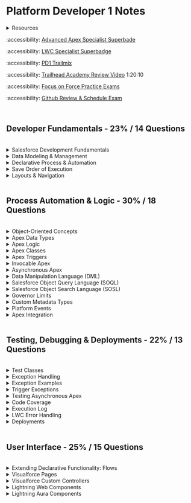 # Platform Developer 1 Notes

<details>
	<summary>Resources</summary>
 <br>

:accessibility:  ~[Exam Guide](https://trailhead.salesforce.com/help?article=Salesforce-Certified-Platform-Developer-I-Exam-Guide)~

:accessibility:  ~[Udemy Course](https://bah.udemy.com/course/salesforce-developer/learn/lecture/34602170#overview)~

:accessibility:  ~[Practice Test](https://www.salesforceben.com/salesforce-platform-developer-1-practice-exams/)~

:accessibility:  ~[LWC Basics Badge](https://trailhead.salesforce.com/content/learn/modules/lightning-web-components-basics?trailmix_creator_id=strailhead&trailmix_slug=prepare-for-your-salesforce-platform-developer-i-credential)~

:accessibility: ~[Org Deployments Badge](https://trailhead.salesforce.com/content/learn/modules/org-development-model?trailmix_creator_id=strailhead&trailmix_slug=prepare-for-your-salesforce-platform-developer-i-credential)~

:accessibility:  ~[Apex Basics & Database Badge](https://trailhead.salesforce.com/content/learn/modules/apex_database?trailmix_creator_id=strailhead&trailmix_slug=prepare-for-your-salesforce-platform-developer-i-credential)~

:accessibility:  ~[Apex Specialist Superbadge](https://trailhead.salesforce.com/content/learn/superbadges/superbadge_apex)~

:accessibility:  ~[Visualforce Fundamentals Badge](https://trailhead.salesforce.com/content/learn/modules/visualforce_fundamentals?trailmix_creator_id=strailhead&trailmix_slug=prepare-for-your-salesforce-platform-developer-i-credential)~

:accessibility:  ~[Approval Processes](https://trailhead.salesforce.com/content/learn/modules/business_process_automation?trailmix_creator_id=strailhead&trailmix_slug=prepare-for-your-salesforce-platform-developer-i-credential])~ 

 </details>

:accessibility:  [Advanced Apex Specialist Superbade](https://trailhead.salesforce.com/content/learn/superbadges/superbadge_aap)

:accessibility:  [LWC Specialist Superbadge](https://trailhead.salesforce.com/content/learn/superbadges/superbadge_lwc_specialist)

:accessibility:  [PD1 Trailmix](https://trailhead.salesforce.com/users/strailhead/trailmixes/prepare-for-your-salesforce-platform-developer-i-credential)

:accessibility:  [Trailhead Academy Review Video](https://www.youtube.com/watch?v=qHrGpF_IaZI) 1:20:10 

:accessibility:  [Focus on Force Practice Exams](https://focusonforce.com/courses/salesforce-certified-platform-developer-1-exams/)

:accessibility:  [Github Review & Schedule Exam](https://www.webassessor.com/salesforce)
 

<br>

## Developer Fundamentals - 23% / 14 Questions	
<br>
<details>
	<summary>Salesforce Development Fundamentals</summary>

 ####  Salesforce Development Fundamentals

- **Multi-tenant Environment Considerations:**
  - Unique URL for each environment
  - [Governor limits](https://developer.salesforce.com/docs/atlas.en-us.apexcode.meta/apexcode/apex_gov_limits.htm) on every user and every Salesforce org
      - Data retrieval, creation and manipulation (100 SOQL, 150 DML)
      - API limits

- **Model View Controller Architecture:**
  - Model: where data is saved
      - Custom and standard objects and fields
      - Standard objects, custom objects, object fields, object relationships, apex classes (data)
  - View: how data is visualized
      - UI, page layout, Visualforce pages, apps, tabs, LWC, css, images
      - Standard pages, Visualforce pages, Visualforce Components, Tabs, Page Layouts
  - Controller: how data is manipulated/logic
      - Custom Apex and Javascript, flows, processes, workflow rules, email alerts
      - Standard controllers, custom controllers (apex), extensions (apex), declarative rules
![image](https://github.com/abbiedaniel/salesforce-maintenance/assets/116677150/f3a3b51d-c9b3-461f-8655-e04a11e1e962)


</details>

<details>
	<summary>Data Modeling & Management</summary>

####  Data Modeling & Mangement
	
- **Relationships**
  - Master-detail
    - Creates a special type of parent-child relationship between this object **(the child, or "detail")** and another object (the parent, or "master") where:
      - The relationship field is required on all detail records.
      - The ownership and sharing of a detail record are determined by the master record.
      - When a user deletes the master record, all detail records are deleted.
      - You can create **rollup summary fields on the *master* record** to summarize the detail records.
    - The relationship field allows users to click on a lookup icon **on the child** to select a value from a popup list. The master object is the source of the values in the list.
  - Lookup
    - Creates a relationship that links this object to another object.
    - The relationship field allows users to click on a lookup icon **on the child** to select a value from a popup list. The other object is the source of the values in the list.  
  - Junction
    - Custom **child** object with two master-detail fields. The child object inherits ownership and sharing of the first master detail created on the child object.

- **Security**
  - Object & Field Access
    - Profile
    - Permission Sets & Permission Set Groups 
  -  Record Access
      - OWD (private, public read-only, public read/write, controlled by parent)
      - Sharing Rules & Role Hierarchy
   
- **Data Imports & Exports**
  - Best Practice for Importing: Match Salesforce ID or custom External ID field to a column in the imported file
  - Data Import Wizard
    - Standard Actions: add new records, update existing records, or both
    - Max: 50,000 records
    - File Type: CSV
    - Match Salesforce ID or Name
    - Account, Contact, Lead, Solution, Campaign Member and all Custom Objects
    - Can't import products opportunities
  - Data Export Service
    - Export now or schedule monthly export
  - Apex Data Loader
    - Standard Actions: insert, update, upsert, delete, export, export all
    - Max: 5,000,000 records
    - File Type: CSV
    - Match by Salesforce ID or External ID
  - Example: Moving analogous-Account, Contact, and Opportunity object records to a new Salesforce CRM and preserving relationships during data migration
  	- Solution:
   		- Add fields flagged as **external IDs** for each of the objects to be imported, populated with its legacy CRM ID
     	- Use the Data Loader tool, and set the relationship fields to match these external IDs
    
![image](https://github.com/abbiedaniel/salesforce-maintenance/assets/116677150/132f1294-3bc8-4042-97a5-cdca3ee501c2)


- **Deleting Fields**
	- You cannot delete a field if it has a reference in one of the following components:
 		- Apex classes and triggers
   		- Visualforce page and components
		- Workflow rules
		- Field updates
		- Critera based sharing rule
		- Flow 
		- Jobs

    
- **Considerations**
	- Number of Records: Data Loader can load higher data volumes than Data Import Wizard.
	- Object Support: Both support custom objects, Data Loader supports all standard objects, unlike Data Import Wizard.
	- Multilpe Loads: Data loader is more suitable for multilple loads since mappings can be saved, unlike Data Import Wizard.
	- Triggers always run. Although Data Import Wizard has an option to prevent workflow rules and processes from firing.

</details>

<details>
	<summary>Declarative Process & Automation</summary>

####  Declarative Process & Automation

- **Flows**
  - Screen
  - Schedule-Triggered
    - once, daily, weekly
  - Record-Triggered
    -  Fast Field Updates: before the record is saved
    -  Actions & Related Records: after the record is saved
  - Platform Event-Trigger
  - Autolaunched
  - Flows can be configured to run in system with sharing (record level enforced, ignores  fls), system without sharing (acces to all data), or run in the context it was launched in (either user or system).
  - Flow Trigger Explorer is a tool used for identifying the record-triggered flows that are associated with a specific object and trigger type such as created, updated or deleted. The flow trigger explorer also allows sorting of the execution order of the flows via drag-and-drop.

- **Declarative Caveats**
	- Standard validation rules are unable to operate on parent-child relationships
 	- Roll-up summary fields can only be on the master. COUNT, SUM, MIN, MAX.
  	- Roll-up summary fields can work only these lookup relationships: Opportunity-Opportunity Product, Account-Opportunity, Campaign-Campaign Members
  	- Formula fields are calculated at access time and can span multiple objects
  	- Cross-object formula can be created on a child object to reference data from parent objects (up to 10 relationships away).
  	- Cross-object formula fields cannot be used in  roll up summary fields.
  	- Workflow rules cannot submit records for approval or update child records. (blocked since Winter'23)
  	- Multiple Currencies feature allows the currency of the master record to determine currency in a roll up summary field. 
  
- **Best Practices**
	- For complex solutions, check if there is an app on AppExchange. If there are no suitable AppExchange apps, only then should custom
development be considered.
 	- For declarative solutions, do not use workflow rules or process builders.
  	- Junction objects are used to represent many-to-many relationships and can prevent orphan records
 

- **Other Automation Tools**
	- Schema Namespace
 		- offers classes and methods for schema metadata information.
   		- The `Schema.DescribeFieldResult` class has methods to describe sObjects like getDigits() for integers, getScale() returns number of digits after the decimal for double data type, getLength() for the maximum unicode character count for field
 		- Syntax to instantiate and use get method: `Schema.DescribeFieldResult variable = Account.Field_Name.getDecribe() \n variable.getDigits()`
     	- To return a map `Map<Id, Schema.RecordTypeInfo>` of the records Ids and details of their assocaited record types, the `getRecordTypeInfosById()` method of the `Schema.DescribeSObjectResult` class can be used.
 	- Strategy Buidler
  		- Generate element can be used to create recommendations automatically using apex. Method must have `@InvocableMethod` annotation.
    	- Load element can be used to load existing recommendations
      	- Enhance element can be used to modify recommendations on the fly when a strategy is executed
		- Branch Selector element can be used to select a set of recommendations based on the specified condition
  		- Branch Merge element is used to combine recommednations from multiple branches into a single branch 
 	- Schema Builder
  		- Create and delete custom objects
    	- Create lookup and master-detail relationships  
  	- Approval Process
  		- "Enable email approval response" setting allows approvers to receive and respon to requests via email
  	 	- "Allow Approvals" in Chatter settings enable approvers to receive request notifications via chatter
  	  	- System Admin and a specified approver can edit records while it's locked for approvals
  	  	-  Requests can be sent to an individual or a queue  
  	- Ant Migration Tool
  		- The Ant Migration Tool is a Java/Ant-based command-line utility for moving metadata between a local directory and a Salesforce org. 
  		- Can be used for deployment in a scripting environment
  	 	- It is best to use in repetetive deployments using the same parameters
  	    

</details>



<details>
	<summary>Save Order of Execution</summary>
	
 ####  Save Order of Execution

  1. **S**ystem Validation
  2. Before Save **F**lows
  3. Before **T**riggers
  4. System **V**alidation (again) and Custom Validation Rules
  5. **D**uplicate Rules
  6. *Record is **sa**ved to the database but doesn’t commit yet*
  7. After **T**riggers
  8. **A**ssignment Rules
  9. **A**uto-response Rules
  10. **W**orkflow Rules
  11. *System validation and Apex triggers will fire again if a workflow rules updates a field.*
  12. **E**scalation Rules
  13. **F**low Automation
  14. After Save Flows
  15. Commit all DML operations to the database
      
**S**am's **F**amily **T**ook **V**alerie **D**own **S**outh **T**o **A** **A**uto **W**orkshop's **E**nclosed **F**oyer.
      
  - https://developer.salesforce.com/docs/atlas.en-us.apexcode.meta/apexcode/apex_triggers_order_of_execution.htm

</details>

<details>
	<summary>Layouts & Navigation</summary>

 ####  Layouts & Navigation

- **Page Layout**
  - Fields visibility & order for record type
  - Related Lists
  - Quick Actions & Buttons
  	- Buttons on edit page cannot be overriden. Standard buttons cannot be relabled.
 
- **Lightning Pages** 
  - Tab Order, Custom tabs (custom object, web page, visualforce page, lightning compontent or lightning page)
  - Component Visibility
  - Standard Lightning Page Components: Flow, List View, Visualforce, Chatter, Dashboard, Highlight Panel, Recent Items, Record Detail, Path,  Related Lists, Custom LWC, etc.
  		 	

</details>

<br>

## Process Automation & Logic - 30% / 18 Questions
<br>
<details>
	<summary>Object-Oriented Concepts</summary>

 ####  Object-Oriented Concepts
      

- **About Apex**
	- Apex is a programming language that uses Java-like syntax and acts like database stored procedures.
 	- Hosted—Apex is saved, compiled, and executed on the server—the Lightning Platform.
 	- Object oriented—Apex supports classes, interfaces, inheritance, abstraction, polymorphism, and encapsulation.
  	- Strongly typed—Apex validates references to objects at compile time.
	- Use Cases—Implement a web service, email service, complex validation over multilple objects and complex business processes, execute server-side logic for a custom Lightning component
 	- Unlike other object-oriented programming languages, Apex supports cloud development as Apex is stored, compiled, and executed in the cloud.
    	 <img width="930" alt="Screen Shot 2023-10-03 at 10 28 36 AM" src="https://github.com/abbiedaniel/salesforce-maintenance/assets/116677150/42e5af84-1117-4854-b6a9-5de2b04da30b">

   	
- **Constructor**
	- A constructor is a special method that is used to create an instance of a class. 
 	- Initializes the values of the variables in the object and sets the state of the object.
  	- Has the same name as the class (PascalCase) and does not have a return type.
  	- Constructor is invoked when it's apex class is initialized
  	- If a class does not have a user-defined constructor, a default, no-argument, public constructor is used.
  	- You will likely need to assign ```this.arg = arg;```  


- **Instantiation**
```apex
  data_type variableName = new constructor (parameters);
```

- **Variables**
	- All variables are initialized to null by default
 	- Parallel blocks can use the same variable name
  	- Sub-blocks cannot redeclare a parent's block variable name
  	- Can be declare at any point in a block

- **Classes & Subclasses**
	- Top classes must have one access modifiers (such as public or private). This is not mandatory for inner classes.
 	- Inner class is private by default when no modiferies are specified.
  	- Inner classes can have their own sharing modes declared, which don’t have to match that of the outer classes.
 	-  Inner classes can only be one level deep.

 - **Approval Process**
 	- "Enable email approval response" setting to allow approvers to reveive and respond to approvals via email.
  	- "Allow Approvals" in Chatter setting enables approvers to reveive approval request notifications via Chatter
   	- System Admin and specified Approver can edit records while it's locked for approval.
   	- Approval requests can be sent to individual users or a queue.  
    
</details>

<details>
	<summary>Apex Data Types</summary>

 ####  Apex Data Types

- **Data Types**
  - String
  - Boolean
  - Integer
  - Decimal
  - Id
  - Date  
  - DateTime YYYY-MM-DD HR:MIN:SEC
  - Time
  - Blob for binary data
  - Enum to store a set of identifiers that are accessed one at a time
 
- **sObjects**
  - Standard and Custom Objects
  - Constructor parameters can include field values
  - For custom objects and custom fields, the API name always ends with the __c suffix.
  - For custom relationship fields, the API name ends with the __r suffix
  - Instantiate an Sobject with a constructor:
    ```apex
    Account acc = new Account(Name='Acme');
    // new creates an instance of this object in memory
    acct.Phone = '(415)555-1212';
    // can also use dot notation to also initliaze field values
    ```
   
- **Arrays**
  - List
      ```apex
      // Instantiate a list:
      List<String> stringList = new List<String>();
      List<String> colors = new List<String> { 'red', 'green', 'blue' };
      Account[] accountList = new List<Account>();
      List<Contact> conList = new List<Contact> {new Contact(FirstName='Joe',LastName='Smith',Department='Finance')};

      // List Methods:
      colors.add('orange');
      colors.get(0); // returns red
      colors.size(); // returns 4
      
      // Iterate through a list:
      for (datatype element : list) { ... }
      ```
  - Set: unordered collection without duplicates
       ```apex
       // Instantiate a set:
       Set<Integer> intSet = new Set<Integer>(1, 2, 3);


       // Set Methods: // most are used on sets AND lists
       intSet.add(4);
       intSet.contains(4); // returns true
       intSet.isempty(); // returns false
       intSet.toString(); // returns set of strings instead of integers
       ````
  - Map: a collection of key and value pairs
       ```apex
       // Instantiate a map:
       Map<String, String> stringMap = new Map<String, String>();
       Map<Integer, String> populatedMap = new Map<Integer, String>(1 => 'First', 3 => 'Third');
       
       // Map Methods:
       populatedMap.get(key);
       // Returns the value to which the specified key is mapped, or null if the map contains no value for this key.
       
       populatedMap.put(key, value);
       // Associates the specified value with the specified key in the map.
       
       populatedMap.remove(key);
       // Removes the mapping for the specified key from the map, if present, and returns the corresponding value.
       
       populatedMap.containsKey(key);
       // Returns true if the map contains a mapping for the specified key.
       
       populateMap.clone();
       // Makes a duplicate copy of the map.
       
       populateMap.clear();
       // Removes all of the key-value mappings from the map.
       ````

- **API Data Type and Salesforce Field Types**
  - ID: lookup relationship and master-detail relationship  
  - string: auto number, email, phone, picklist, multi-select picklist, text, text area, long text area, rich text area     
  - boolean: checkbox 
  - double: currency, formula, number, percent, roll-up summary  
</details>
    
<details>
	<summary>Apex Logic</summary>

 ####  Apex Logic

- **Control Flow Statements**
  
	- if, else if and else statements
 	- for loops
  	- List or Set for loops
  	- SOQL for loops: batches of 200 records, utilize more efficient chunking of SObjects behind the scenes, resulting in reduced heap usage and a lower chance of hitting governor limits for large queries. 
  	- while loop
  	- do {...} while loops (will run at least once)
  	- ternary operator
  	  ```apex
  	  variable = condition ? if true action : if false action
  	  ```
  	- switch statements (can only be run on strings, ints, and sObjects)
  	  ```apex
  	  switch on variable {
  	  	when 'variable value','another variable value' {
				// logic
  	  	}
  	  	when else {
  	  		// logic
  	  	}
  	  }
  	  ```
</details>
	
<details>
	<summary>Apex Classes</summary>

 ####  Apex Classes
     
- **Class & Method Definition Syntax**
  ```apex
  // Access Modifiers
  private | public | global

  // Interface
  [ virtual | abstract ]

  // Sharing Context
  [ with sharing | without sharing | inherited sharing ]

  // Class Definition
  class ClassName [implements InterfaceNameList] [extends ClassName2] {

  	// Method Definition
  	[public | private | protected | global] [override] [static] [ return_type | void ] method_name(data_type parameter) {
  		// method body
  		return;
  	}
  }
  ```
- **Class Keywords**
	- ```implements``` an ```interface```, which is a class in which none of the methods have been implemented. The method signatures are there, but the body of each method is empty. To use an interface, another class must implement it by providing a body for all of the methods contained in the interface.
 	- ```extends``` this class with the functionality of another class
   ![image](https://github.com/abbiedaniel/salesforce-maintenance/assets/116677150/c3dc1129-4bee-4b74-9cdb-8e57267678bc)


  	  
- **Interface Keywords**
	- ```virtual``` makes it inheritable by any other class present in Salesforce that ```extends``` that class. Virtual methods can be defined in virtual or abstract classes
 	- ```abstract``` makes it inheritable by any other class present in Salesforce that ```extends``` that class. Abstract methods can only be defined in abstract classes.
  	- Interface methods can't be overridden but virtual methods can be overridden. 

- **Sharing Keywords**
	- By default, Apex code in classes, triggers or web services run in system mode where permissions and record sharing of the current user are **not** taken into account.
 	- Inner classes do not inherit sharing settings from outer class. 
 	- ```with sharing``` enforce sharing rules of the current user.
 	-  ```without sharing``` sharing rules for the current user are not enforced. This setting will be used for apex classes that do not include any sharing keywords.
   	- ```inherited sharing``` Inherited sharing takes on the sharing declaration of the class that has executed the code, so if a class with sharing enforced calls a method in a class with inherited sharing, the inherited sharing class code would run with sharing enforced. This is useful for when the sharing model to be used isn’t known at design time, or the code is built to be called from varying places within the system.
   

- **Access Modifiers**
	- ```global``` Can be accessed by any code in your salesforce org. If a method or variable is declared as global, the class must also be global.
   	- ```private``` Can only be accessible in the class it was created in
   	- ```public``` Can be accessed by other apex code in the same namespace
 	- ```protected``` Accessible to any inner classes in the defining Apex class, and to the classes that extend the defining Apex class
 
- **Key Words** 
	- ```static``` method, can be a utility method and is called without instantiating the class it is defined in. Can only be used with methods, variables, and initilization code, and is not supported in class definitions.
 		- Static variables only persist within the context of a single transaction. Static Methods cannot access values of instance members of its class.
 		- No parentheses/constructors needed when accessing static variables.
 	- ```void``` specifies the method does not return a value. 
  	- ```this.``` keyword in JavaScript refers to the top level of the current context. 
  	- ```final``` use to define constants. final indicates the variable can only be initialized once.

-  **Class Capabilities**
   - Classes can be used to create: 
  		- Trigger Handlers
   		- Controllers for LWC and Visualforce
   		- Invocable methods for flows and Process Builder to call
   		- Web services methods for external services to call
       

- **Overview**
     - Generic Class, Trigger Handler, Test Class
     - Test Data Factory, LWC/VF Controller Class
        ![image](https://github.com/abbiedaniel/salesforce-maintenance/assets/116677150/876de5ce-72fc-4bcc-9d98-ba1ff1f50919)
	![image](https://github.com/abbiedaniel/salesforce-maintenance/assets/116677150/144eac9b-8e1b-4b7f-bbad-0693138902c1)


</details>

<details>
	<summary>Apex Triggers</summary>

#### Apex Triggers

- **Types of Triggers**
  
	- Before triggers are used to update or validate record values before they’re saved to the database.
 	- After triggers are used to access field values that are set by the system (such as a record's Id or LastModifiedDate field), and to affect changes in other records. The records that fire the after trigger are read-only.
  	- Using an incorrect trigger context variable in a trigger will caus a ```FinalException``` error.
    
- **Trigger Syntax**
  ```apex
  trigger TriggerName on sObjectName (trigger_event_context) {
  
      // Trigger.New is a list of records that were just created
      // Trigger.Old provides the old version of sObjects before they were updated in update triggers or a list of deleted sObjects in delete triggers
      // include logic in handler class and methods so the trigger class is logic-less
  
      HandlerClass.handlerMethod(Trigger.New);
  }
  ```
  
- **Trigger Event Context**

  - ```before insert```, ```before update```, ```before delete```
  	- no update is needed since the record has not been committed to the database
   
  - ```after insert```, ```after update```, ```after delete```, ```after undelete```
  	- needs updating since the record has already been committed to the database

- **Context Variables**
  - ```Trigger.New``` returns a list of the new versions of the sObject records
  	- available in ```insert```, ```update```, ```undelete```
   	- records can only be modified in ```before``` triggers
      
  - ```Trigger.newMap``` returns a new map of IDs to the new versions of the sObject records
	- available in ```before insert```,```after insert```,```after update```,```after undelete```
    
  - ```Trigger.Old``` returns a list of the old versions of the sObject records
  	- available in ```update``` and ```delete``` triggers
   	- always read-only 
     
   - ```Trigger.oldMap``` returns a map of IDs to the old versions of the sObject records
   		- available in ```update``` and ```delete``` triggers 

  
- **Best Practices**
  - Only use triggers if no declarative options work
  - Use only one trigger per object.
  	- You can then use context-specific handler methods within triggers to create logic-less triggers
  - Control triggers with declarative functionality.
  	- Allow admins to access custom metadata or custom settings that  can turn triggers on/off.
</details>

<details>
	<summary>Invocable Apex</summary>
	
#### Invocable Apex
	
- **Methods of Invoking Apex**
  - Database Trigger, Anonymous Apex, Asynchronous Apex, Web Services, Email Services, Visualforce controllers and Lightning components   

- **Anonymous Apex**
	- Use the “Execute Anonymous” functionality of the Developer Console
 	- Utilise the REST API ```executeAnonymous``` endpoint
  	- Use the Salesforce CLI ```force:apex:execute``` command
  	- Apex run inside anonymous blocks always executes with the current user context.
 
</details>
    

<details>
	<summary>Asynchronous Apex</summary>

#### Asynchronous Apex

- **Asynchronous Apex**
  
	- Future methods: separate transactions, web service callouts
    - Batch Apex: large data processing, data cleansing or archiving
    - Queueable Apex: sequential processing, external web service callouts
    - Scheduled Apex: scheduled processing, daily or weekly
        
- **Reasons to Program Asynchronously**
  
  - For callouts to external systems, operations that require higher limits, and code that needs to run at a certain time.
  - Processing a very large number of records. Limits are larger for asynchronous than synchronous processes
  - Making Callouts to external web services
  - Create a better, faster user experience
  - Queueable (sequential processing) > Future 
  - Uses ```global``` or ```public``` access modifiers

- **Future Methods**
  - Syntax
  	- must include ```@future static void```  
  ```apex
   @future (callout=true) // to use APIs
   static void myFutureMethod (Set<Id> ids){
  	// query for records using Salesforce IDs
  	// loop through records and perform logic
   } 
   ```
  - Limitations:
  	- Parameters must be primitive data types. **You cannot pass sObjects as parameters to future methods**
   	- No execution tracking and no jobId
    	- Future methods are not guaranteed to execute in the same order as they are called.  
    	- You cannot chain future methods and have one call another.
     	- Future methods can’t be used in Visualforce controllers in getter, setter or constructor. 
     	- Max Future Calls per Apex Invocation: 50
      	- Max Invocations for 24 hrs: 250k
     - Benefits: if you want to separate transactions in apex due to CPU usage or governor limits
   
- Use Cases
	- Callouts to external Web services. If you are making callouts from a trigger or after performing a DML operation, you must use a future or queueable method. A callout in a trigger would hold the database connection open for the lifetime of the callout and that is a "no-no" in a multitenant environment.
 	- Operations you want to run in their own thread, when time permits such as some sort of resource-intensive calculation or processing of records.
  	- Isolating DML operations on different sObject types to prevent the mixed DML error. This is somewhat of an edge-case but you may occasionally run across this issue.
  	-  Use future methods instead of queueable is when your functionality is sometimes executed synchronously, and sometimes asynchronously. You can simply create a similar future method that calls your synchronous method.

- **Batch Apex Class**
  - Syntax
    ```apex
    global class BatchableClass implements Database.Batchable<sObject>, Database.Stateful {

    	global Database.QueryLocator start(Database.BatchableContext bc) {
    		// query for records
    		// runs once at the beginnging of apex batch job
    		// With the QueryLocator object, the governor limit for the total number of records retrieved by SOQL queries is bypassed and you can query up to 50 million records
    	}

    	global void execute(Database.BatchableContext bc, List<sObject> scope){
    		// scope is the returned QueryLocator from the start method
    		// The default batch size is 200 records. Batches of records are not guaranteed to execute in the order they are received from the start method.
    		// loop through records and process records
    		
    	}
    	global void finish(Database.BatchableContext bc) {
			// perform actions after data is processed
    	}
    
    }
    ```
	- To execute:
	```apex
  	Id batchId = Database.executeBatch(new BatchableClass(), batchSize);
  	// batchSize maximum == 2,000 records, if value is larger, salesforce automatically makes batch size 2,000
  	// batchSize minimum == 1

  	AsyncApexJob job = [SELECT Id, Status, JobItemsProcessed, TotalJobItems, NumberOfErrors FROM AsyncApexJob WHERE ID = :batchId ];
  	// Each batch Apex invocation creates an AsyncApexJob record so that you can track the job’s progress.
  	// You can view the progress via SOQL or manage your job in the Apex Job Queue. 
   	```
  
  	- Use this if you need to count or summarize records as they’re processed.
      	- ```Database.Stateful``` to maintain state across all transactions. Only instance member variables retain their values between transactions.
 
      	  
  - Limitations:
  	- Troubleshooting can be hard
   	- Jobs are queued and subject to server availability
   
  - Best Practices:
  	- Only use Batch Apex if you have more than one batch of records. If you don't have enough records to run more than one batch, you are probably better off using Queueable Apex.
   	- Tune any SOQL query to gather the records to execute as quickly as possible.
   	- Minimize the number of asynchronous requests, i. e. web callouts, created to minimize the chance of delays.
   	- Use extreme care if you are planning to invoke a batch job from a trigger. You must be able to guarantee that the trigger won’t add more batch jobs than the limit.  

- **Queueable Apex**
	- Declaration Syntax
  		 ```apex
   		public class QueueableClass implements Queueable {
     			public void execute (QueueableContext context){
     				// Loop through records
     				// Call another method for the callout
     			}
     		}
  		 ```
        - To add class as a job and queue job
        ```apex
        ID jobID = System.enqueueJob(new QueueableClass());
        // query for the job to monitor progress
        AsyncApexJob job = [SELECT Id, Status, NumberOfErrors FROM AsyncApexJob WHERE Id = :jobID];

        ```
  
 	- Benefits:
  		- Accepts non-primitive types as parameters
 		- Monitoring - Job ID is returned to identify the job and monitor the progress
  		- Chaining Jobs - You can chain one job to another job by starting a second job from a running job. In the ```execute``` method of the first job, run the ```System.enqueueJob(new SecondJob())```
      
    		- Testing Chained Queueable Jobs - You can’t chain queueable jobs in an Apex test so check if Apex is running in test context by calling ```Test.isRunningTest()``` before chaining jobs.
    		- Max: 50 jobs in the queue with system.enqueueJob  in a single transaction 

- **Scheduled Apex**
  	- Syntax:
	```apex
 	global class ScheduledJob implements Schedulable {
 		global void execute(Schedulable Context SC){}
 	}

 	// to execute class: instantiate the schedulable class
 	String scheduledDateTime = '20 30 8 10 2 ?' //Seconds Minutes Hours Day_of_month Month Day_of_week optional_year
 	String jobID = System.schedule('Job Title' , scheduledDateTime, new ScheduledJob() );
 	```
  	- Max: 100 scheduled apex jobs at a time
  	- To Schedule the job:
  		- Use Apex Scheduler: search apex classes in setup and click Schedule Apex
  			- Weekly or monthly basis 
     		- Use the ```System.schedule``` method within apex
</details>	
 
<details>
	<summary>Data Manipulation Language (DML)</summary>

 #### DML

- **Use Cases**
	- Use DML to create and modify records in Salesforce.
 	- Use SOQL to retrieve records for a single object.
  	- Use SOSL to search text fields across multiple objects.
  	- Can use in setter methods but not getter methods in a visualforce custom controller

- **Data Manipulation Language (DML)**
  
  - Operations
    - ```insert```
    - ```update``` use for after triggers
    - ```upsert``` create new and update existing records. Errors out if a key is matched multiple times. You can specify a sObject record's primary key (the ID), an idLookup field, or an external ID to match.
    - ```delete``` records in the Recycle Bin for 15 days from where they can be restored. Supports cascading deletions. If you delete a parent object, you delete its children automatically, as long as each child record can be deleted.
    - ```undelete``` restores one or more existing sObject records from the recycling bin.
    	- Parent and child records are supported. Custom lookups that haven't been replaced can be restored. 
    - ```merge``` merges up to three records of the same sObject type into one of the records, deletes the others, and re-parents any related records.
    - ```Database.insert(sObjectList, allOrNone)``` You can also call the built-in Database class static methods. Optional allOrNone parameter that allows you to specify whether the operation should partially succeed.
    		- The Database methods return result objects containing success or failure information for each record in ```Database.SaveResults, Database.DeleteResult, Database.UpsertResult``` objects. These objects have getErrors() and isSucess() methods.
      
- **DML Best Practices**
    - Always use DMLs with lists over single records
    - Profiles and Record Types do not suport DML operations
    - DML Governor's Limit: 150 per transaction

</details>

<details>
	<summary>Salesforce Object Query Language (SOQL)</summary>
	
  #### SOQL

- **Salesforce Object Query Language (SOQL)**
  
	- Syntax: returns list of sObjects, single sObject, integer
   
   ```apex
   [ SELECT one or more fields,
   	// inner query for child/related objects
   	// inner query objects must be PLURAL
    	(SELECT fields
   	FROM Child Objects or Custom Child Objects with appeneded __r)
   FROM an object
   WHERE (field=value OR|AND anotherField>value)
   ORDER BY field ASC|DESC
   LIMIT n
   ]
    ```
	- Capabilities in Salesforce
 		- query in the query editor in the developer console
   		- query in apex code
     
     		```apex
       		Account[] parentAccounts = [SELECT Id, Name, Phone FROM Account WHERE Id IN :accountIdsSet ORDER BY Name ASC LIMIT 10];
       
       
       		// " :value " is needed on the right side of the comparison clause.
       		// SOQL statements in Apex can reference Apex code variables and expressions if they are preceded by a colon. Example: field=:apexReferenceVariable
       		// IN can only be used on a set and not a list
       		```
       
       		- query for related records that have a lookup relationship to the Account object
  			```apex
    		Account[] parentAccounts = [SELECT Id, Name, Phone,
							(SELECT Id, FirstName, LastName FROM Contacts)
							FROM Account WHERE Id IN :accountIdsSet];
    	
    		// Custom relationship fields, use CustomObject__r
    		// Standard relationship fields, use Child Relationship Name instead of Field Name



     		//SOQL For Loop
     		for (data_type variable|variableList : [soql_query]) {
    			// the loop executes once for each batch of 200 sObjects
     			// example: if you were to increment integer i in this code block,
     			// it would only increase once if the query returns less than 200 records
     		}
     		```

     
<img width="1327" alt="Screen Shot 2023-10-03 at 6 17 15 PM" src="https://github.com/abbiedaniel/salesforce-maintenance/assets/116677150/817e1ec3-9551-453b-9f5e-650bde8ed97e">
<img width="1325" alt="Screen Shot 2023-10-03 at 6 17 43 PM" src="https://github.com/abbiedaniel/salesforce-maintenance/assets/116677150/51c5db98-ac74-4dd3-8ab6-e1a9d2b13a63">



- **SOQL Tips**
	- **Wildcard search:** % matches 0+ characters, _ matches 1+ characters
 	- You don’t have to specify the Id field in a SOQL query as it is always returned in Apex queries, whether it is specified in the query or not.
 	- Use ```GeolocationField__Lattitude__s``` and ```GeolocationField__Longitude__s``` to retreive latitude and longitude values of a geloation field
 	- Invalid SOQL syntax results in query exception
  	- GROUP BY clause can be used together with the COUNT(fieldName) aggregate function to return data that groups and counts the number of records based on a field value.
  		- Example: ```SELECT LeadSource, COUNT(Name) FROM Lead GROUP BY LeadSource```
  	 - SOQL does not support the asterisk * wild card character
  	 - Heap Limits: Use ```transient``` keyword prevents an Apex instance variable from being transmitted as part of the view state of a Visualforce page, which reduces view state size. Use SOQL loops for controlled batches. Clear variables once done to clear up memory.
  	 - Backslash Escape Character in SOQL:  \'  or \" or \n or \? etc.
  	 - The % and _ wildcards are suppored for with the LIKE operator.
  	 	- 'xyz%' matches zero or more characters
  	  	- '_xyz' matches exactly one character
  	     
  	- **Security**: ```Security.stripInaccessible(AccessType.READABLE, sourceRecords)``` enforces the FLS of the current user by stripping anything which is not accessible in the defined context in @AuraEnabled methods. Store the returned soql list in sourceRecords [resource](https://developer.salesforce.com/docs/atlas.en-us.apexcode.meta/apexcode/apex_classes_with_security_stripInaccessible.htm)
  	  
  <img width="1384" alt="Screen Shot 2023-10-13 at 3 59 26 PM" src="https://github.com/abbiedaniel/salesforce-maintenance/assets/116677150/be329e03-b3c5-461b-8d88-0f82f408cc6b">
 

</details>

<details>
	<summary>Salesforce Object Search Language (SOSL)</summary>

 #### SOSL

- **Salesforce Object Search Language (SOSL)**
  
	- Syntax: return type list of list of sObjects
 		- SearchQuery is the text to search for (a single word or a phrase). Text searches are case-insensitive.
  		- Search terms can be grouped with logical operators (AND, OR) and parentheses.
  		- Also, search terms can include wildcard characters (*, ?). The * wildcard matches zero or more characters at the middle or end of the search term. The ? wildcard matches only one character at the middle or end of the search term.    
   
  	```apex
   	FIND {Search Query Text} 
    	// this line is required
   	// apex uses 'SearchQuery ', query editor uses {SearchQuery}
   	// Use double quotes for a specific phrase i.e. "hello world" 
   
   	[ IN SearchGroup ]
   	// If not specified, the default search scope is all fields.
   	// Search Group Options: ALL FIELDS, NAME FIELDS, EMAIL FIELDS, PHONE FIELDS, SIDEBAR FIELDS
   
   	[ RETURNING FieldSpec [[ toLabel(fields) ] [ convertCurrency(Amount) ] [ FORMAT() ] ] ]
   	// optional RETURNING clause specifies the information that should be returned in the search result i.e. Account(Name)
   	//  If not specified, the search results contain the IDs of all objects found.
   	// You can also use WHERE, LIMIT and ORDER BY in the returning clause
   
   	[ WITH DivisionFilter ]
   	[ WITH DATA CATEGORY DataCategorySpec ]
   	[ WITH SNIPPET [ (target_length = n )] ]
   	[ WITH NETWORK NetworkIdSpec ]
   	[ WITH PricebookId ]
   	[ WITH METADATA ]
   	[ LIMIT n ] //default is 2,000 rows that can be returned
   
   	[ UPDATE [TRACKING], [VIEWSTAT] ] 
   	```
   
  	  
  	 - Example
  	   
  	 	```apex
  	  	// apex
  	  	List<List<sObject>> results = [FIND :name IN NAME FIELDS RETURNING Contact(Name), Lead(Name)];
  	  
  	  	// query editor
  	  	FIND {Booz Allen Hamilton}
  	  	IN NAME FIELDS
  	  	RETURNING Account(Id, Name, Phone WHERE Industry='Apparel' ORDER BY Name), Opportunity(Id, Name, AccountId LIMIT 5)
  	 	```

- **SOSL Tips**
	- Results are evenly distributed among the returned objects, ig a limit is set on the entiure query. Limits can also be set per individual object. 

- **Dynamic SOQL & SOSL**
	- Syntax: construct string with query line
   ```apex
   global static list<sObject> SOQL(List<String> fields, String sobjectType, String filterField, String filterValue){

   	String query = 'SELECT ';

    	// add fields to query
   	for (String field : fields){
   		query = query + field + ', ';
   	}

   	query = query.left(query.length() - 2 ); //removes last comma and space
   	query = query + ' FROM' + sobjectType;

   	if (filterField != null && filterField != '' && filterValue != null && filterValue != ''){
   			query = query + 'WHERE ' + filterField + ' = \'' + filterValue + '\'';
   
   			// WHERE filterField = 'filterValue'
   			// backslash character (\) escapes characters in column names and string values in a predicate expression.

   			}
   	List<sObjects> results = Database.query(query);
   	return results;
   }
   ```
	- Use Cases
		- Don't know the exact field or conditions
		- Querying dynamic objects


  ![image](https://github.com/abbiedaniel/salesforce-maintenance/assets/116677150/d7175bf2-de73-4fff-a6e3-f91176e2c7f0)

</details>

<details>
	<summary>Governor Limits</summary> 

 #### Governor Limits
	
- **Data Governor Limits**
	- Per-Transaction Apex Limits
		- Total number of records processed by a trigger at a time: 200
  			- If the number of records being inserted is greater than this (e.g. from the Bulk API or a bulk DML operation), the trigger is invoked in batches of 200 records at a time. 
  		- Total number of records retrieved in SOQL: 50k
 		- **Total number of SOQL queries: 100 Synchronous,** 200 Asynchronous
   		- Total number of records retrieved by Database.getQueryLocator: 10k
     	- Total number of SOSL queries: 20
      	- Total number of records retrieved in SOSL: 2k
      	- **Total number of DML statements: 150**
      	- Total records processed by DML statements: 10k
     	- Maximum number of ```@future``` methods: 50
      	- Max Queue Jobs: 50 
     - Solution: Never put SOQL, SOSL, or DML statements in a loop! Bulkify!
     - When the maximum SOQL, DML, or SOSL limit is reached, a `System.LimitException` will be thrown. All records and changes will be rolled back (unless `allOrNone` boolean is set to false in database method)

- **Debugging**
	- ```Limits.getDMLRows()``` returns the number of records that have been processed using any SDML statements that count against the limit
 	- ```Limits.getLimitDMLRows()``` returns the actual limit
    
![image](https://github.com/abbiedaniel/salesforce-maintenance/assets/116677150/c051ebcb-30be-4f04-b63d-650529b90225)


- **Example**: Avoids heap size limit (6mb) and avoids DML limit (150). Loop within a loop but the first loop only executes once.
  
  ![image](https://github.com/abbiedaniel/salesforce-maintenance/assets/116677150/dbcc08a6-1c3a-406c-ad6d-d6d9d078d5c1)


    </details>

    
<details>
	<summary>Custom Metadata Types</summary>
	
 #### Custom Metadata Types

- **Characteristics**
  
  - Similar to custom objects and custom settings
  - All records maintained in setup under custom metadata
  - ```__mdt``` suffix
  - Governor limits don't apply to queries on custom metadata records
  - Ideal for saving **stagnant/hardcoded values** and then query from apex code
  - Migrated with change sets or developer tools
  - Visibility: all apex code and APIs can use, only apex code in the same namespace, only apex code in the same managed package
  - Includes custom fields, validation rules, and page layout
  - Option to create a new record of the custom metadata type
  - Custom_Metadata_Type_Name__mdt to reference in apex
  - Use ```Custom_Metadata_Type_Name__mdt.getInstance('Record_Name');``` to access custom metadata in Apex

</details>
  
<details>
	<summary>Platform Events</summary>

 #### Platform Events

- **Custom Platform Events**
  - Platform events connect business processes in Salesforce and external apps through the exchange of real-time event data. Platform events are secure and scalable messages that contain data. Publishers publish event messages that subscribers receive in real time. To customize the data published, define platform event fields.
  - Create in setup. 
  - ```__e``` suffix for API name
  - Inserting platform event records (from a Flow, Apex, or Process Builder) fires the event
  - Any automation listening to the event will run upon platform event insertions
  - Custom fields can be added to platform events
  - Turn on debug logs for an automated process entity to debug platform events & triggers/flows
    

- **Subscribe & Publish Platform Events**
   - Subscribe and Fire Platform Events:
  		- Apex Triggers (can fire and subscribe)
   			- subscribe: create an ```after insert``` trigger on the platform event object and use ```for (Platform_Event_Name__e event : Trigger.new)``` to create logic to run for each event
     			- publish: in a trigger handler class, instantiate the platform event and use ```EventBus.publish(eventName);``` 
  		- Flows (can fire and subscribe)
   			- subscribe: create an auto-launch flow and create records based on the platform event object
 		- Process Builder (can fire and subscribe) 
   - Fire Platform Events Only:
  		- Apex (fire)
  		- APIs (fire) 
  - Subscribe to Platform Events Only:
  	- Lightning Web Components (subscribe)
   		- use lightning-emp-API to subscribe to any type of platform event published

  - Publish Behavior:
  	- Publish After Commit: don't want event to fire if Apex fails
   	- Publish Immediately: the event will fire immediately even if Apex fails

</details>


<details>
	<summary>Apex Integration</summary>

 ####  Apex Integration

- **Apex Callout**
  
	- An Apex callout enables you to tightly integrate your Apex code with an external service. The callout makes a call to an external web service or sends an HTTP request from Apex code, and then receives the response.
 	- Apex callouts come in two flavors:
 		- Web service callouts to SOAP web services use XML, and typically require a WSDL document for code generation.
  		- HTTP callouts to services typically use REST with JSON. Can also be used with SOAP.
	- SOAP or REST? REST services are typically easier to interact with, require much less code, and utilize easily readable JSON. SOAP web services are commonly used for enterprise applications, integrating with legacy applications or for transactions that require a formal exchange format or stateful operations.


- **HyperText Transfer Protocol  Review**
	- Each callout request is associated with an HTTP method and an endpoint URL. The HTTP method indicates what type of action is desired.
 	- HTTP Methods: GET, POST, DELETE PUT
 	- Status Codes: 200 OK, 404 NOT FOUND, 500 INTERNAL SERVER ERROR
  	- To create HTTP request and store response:
  
   	```apex
    // instantiate http class and http request class
    Http http = new Http();
	HttpRequest request = new HttpRequest();
    
    // define endpoint service
	request.setEndpoint('https://th-apex-http-callout.herokuapp.com/animals');
    
    // use GET to get data from a service 
	request.setMethod('GET');
    
    // use POST and set header and body to send data to a service
    request.setMethod('POST')
    request.setHeader();
    request.setBody()
    
    // store response from request
	HttpResponse response = http.send(request);
    
    if (response.getStatusCode === 200){
    	// deserialize JSON string and store in a Map<string, Object>
    }
    ```
    
- **Testing HTTP REST Callouts**
	- Apex test methods don’t support callouts, and tests that perform callouts fail. To test your callouts, use mock callouts by either implementing an interface or using static resources.
 	- Static Resource
    	```apex
     	// use apex's static resource callout mock class
     	StaticResourceCalloutMock mock = new StaticResourceCalloutMock();

     	// Instead of sending the request to the endpoint, instead the Apex runtime knows to return the the response specified in the static resource
        mock.setStaticResource('StaticResourceFileName');
     	
     	// The Test.setMock method informs the runtime that mock callouts are used in the test method. 
        Test.setMock(HttpCalloutMock.class, mock);
     	```
     
 	- Have your mock callout class ```implements HttpCalloutMock``` and implement the ```respond(HTTPRequest)``` interface method. Use ```test.setMock(HttpCalloutMock.class, new MockCalloutClass())```

- **Best Practice**
	- Place the callout code in an asynchronous method that’s annotated with @future(callout=true) or use Queueable Apex. This way, the callout runs on a separate thread, and the code after the callout isn't blocked.

- **SOAP Services**
	- Download the web service's WSDL file, and go to  SetUp to upload the WSDL file. The WSDL2Apex generates the Apex classes. Then create a class to make the callout.
	- WSDL Apex code must have code coverage. Create a callout mock class and a test class. Then use ```Test.setMock(WebServiceMock.class, new CalloutMockClass()``` in the test class.
  
 </details>

<br>

## Testing, Debugging & Deployments - 22% / 13 Questions
<br>
<details>
	<summary>Test Classes</summary>

#### Test Classes

- **Purpose**
	- Used to determine whether a piece of code is behaving exactly as it was intended to.
 	- Three Parts to Testing: 
 		- **Setup**: preparing data and the runtime environment for your testing scenario. 
  		- **Execution**: executing the code you wish to test
  		- **Validation**: verifying the results of the executed test against the expected results
    - https://developer.salesforce.com/docs/atlas.en-us.apexcode.meta/apexcode/apex_qs_test.htm
      

- **Best Practices**
  
	- Do not access live data in your org in tests.
 	- Test classes can be either private or public. If you’re using a test class for unit testing only, declare it as private. Public test classes are typically used for test data factory classes.
 	- Create a class specifically to create data for test methods aka Test data factory class
 		- Add a ```@testSetup``` annotated method to the class. This method is called before any tests are run and allows the test records to be created before the tests themselves are run.
  	- Use ```@IsTest``` for all test classes
  		- Use ```@TestVisible``` for private methods that need to be visible for a test 
  	- Use the ```runAs``` method to test your application in different user contexts.
  	- Use ```System.assert``` methods to prove that code behaves properly.
  	 
- **Methods**
	- ```Test.startTest()``` use method before executing the code we wish, to test to assign that block of code a new set of governor limits.
 	- ```Test.stopTest()``` use once we’ve finished our execution and are ready to validate our results
  	- Asynchronous Apex: If we are testing asynchronous apex (e.g. a batch class), since the code gets flagged to run at an unknown future date, we would not be able to write tests for any asynchronous methods.
  		- Instead by wrapping the code execution in ```Test.startTest()``` and ```Test.stopTest()```, when the stopTest method is called, the async code is executed and so we can test the results of the execution within our test class.
 
- **Test Class Syntax**
  ```apex
  @IsTest (SeeAllData = true)
  global class MyTest {

  	@testSetup
		global static void testSetup(){
  		Account testAccounts = new Account(Name = 'Test Name');
  		// initialize accounts with data using a loop
  		insert testAccounts;
  	}
  

  	@isTest
  	global static void mytestMethod(){
  		// query for the record
  		testAccount = [ SELECT Id, Name From Account, LIMIT 1 ];

  		Test.startTest();
  
  		// actions to test: could be a DML statement
  		update testAccount;

  
  		Test.stopTest();

  		// query for most up-to-date record and values
  		updatedTestAccount = [ SELECT Id, Name From Account, where ID =: testAccount.Id ];
  
  		System.assert( boolean condition );
  		System.assertEquals( expected, actual );
  	}

  	// you can use testMethod type instead of @isTest
  	static testMethod void mytestMethod(){
  	}
  
  }
  
  ```
  
</details>

<details>
	<summary>Exception Handling</summary>

 #### Exception Handling
	
- **Try/Catch Block**
  ```apex
  try {
  	// something you think could fail or error
  } catch ( Exception ex ){
  	throw ex;
  
  	// to call custom exception method:
  	TriggerHandlerClass.throwException(ex.getMessage());
  }
  
  //optional:
  finally{
	// runs after the try block successfully runs or the catch block finishes executing  

  }
  ```
- **Custom Exception Class**
	-  class name must end with ```Exception```
   
   ```apex
   public class AccountTriggerException extends Exception {}
   ```
    
- **Custom Exception Method** 
    
  ```apex
    public static void throwException(String message){
  	System.debug(message);
    	throw new AccountTriggerException(message);
  }
  ```
  
- ```allorNone``` **Boolean:**
	- ```false``` allows partial success if an error is thrown. Instead of an exception being thrown when any record encounters an error during save, a ```List<Database.SaveResult>``` is returned instead of an exception being thrown.
  		```apex
  		Database.insert(recordToInsert, allOrNone, accessLevel);
  		// When we wish to configure the DML operation, or handle failed records,
  		// we must use the Database class methods.
 		```

</details>



<details>
	<summary>Exception Examples</summary>

![image](https://github.com/abbiedaniel/salesforce-maintenance/assets/116677150/148418e9-f911-4a44-8b93-b9ca4bb6b0f8)

</details>

<details>
	<summary>Trigger Exceptions</summary>

 #### Trigger Exceptions
 
- **addError**
  
 	-  ```object_record.addError( 'Text to display to the user!' );``` 
    
  		- Triggers can be used to prevent DML operations from occurring by calling the addError() method on a record or field
  		- When used on Trigger.new records in insert and update triggers, and on Trigger.old records in delete triggers, the custom error message is displayed in the application interface and logged.
    		- When a subset of records are being processed:
      			- If the trigger was spawned by a DML statement in Apex, any one error results in the entire operation rolling back. However, the runtime engine still processes every record in the operation to compile a comprehensive list of errors.
         		- If the trigger was spawned by a bulk DML call in the Lightning Platform API, the runtime engine sets aside the bad records and attempts to do a partial save of the records that did not generate errors. See Bulk DML Exception Handling.
           	- If a trigger ever throws an unhandled exception, all records are marked with an error and no further processing takes place.
           
</details>


<details>
	<summary>Testing Asynchronous Apex</summary>

 #### Testing Asynchronous Apex

- Similar as any test class (needs ```Test.startTest``` & ```Test.stopTest```), but use specific methods for
  
	- Queueable Apex: ```System.enqueuJob(new QueueableClass());```
  	- Batchable Apex: ```Database.executeBatch(new BatchableClass(), batchSize);```
  	- Scheduled Apex: ```System.schedule('Job Title' , scheduledDateTime, new ScheduledJob() );```
  	- Future Methods: call the future method between startTest and stopTest
 
- View all ongoing and completed apex jobs under Apex Jobs in Setup
- View all jobs that are scheduled to run under Scheduled Jobs in Setup
  	  
 </details>

<details>
	<summary>Code Coverage</summary>

 #### Code Coverage

- **Requirements**
  
	 - Average of 75% code coverage for all apex code to be deployed to production
  	- Code Coverage = Total number of lines that successfully execute / Total number of lines of code 
	 - Apex triggers being deployed must have at least 1 line being covered (i.e. they must have been called by at least one test class)
  	- Run Specified Set of Tests during deployment: every item in the deployment must average 75% instead.
  	- Run All Tests during deployment: all tests are executed and the total coverage in an org must meet 75%
  	- Your goal should be 100% coverage
- **[Testing Best Practices](https://developer.salesforce.com/docs/atlas.en-us.apexcode.meta/apexcode/apex_testing_best_practices.htm)**

</details>


<details>
	<summary>Execution Log</summary>

 #### Execution Log

- **Execution Log**
  - ```EXECUTION_STARTED``` - first line in the execution log marks the execution started event
  - ```EXECUTION_FINISHED``` - last line is the execution finished event. Everything in between is the execution context
  - ```CODE_UNIT_STARTED``` - event marks when the code from the Execute Anonymous window was kicked off
    
- **Log Inspector**
	- Logging Levels: None, Error, Warn, Info, Debug, Fine, Finer, Finest
	- Open the developer console and do actions in UI. Logs will be captured in the dev console automatically.
 	-  You can also run logs on a specific user and get the logs after the UI actions have been completed
    
- **Debug Logs Contains Info About**
	- Database changes
 	- HTTP callouts
 	- Apex errors
 	- Resources used by Apex
 	- Automated workflow processes, such as:
  		- Workflow rules
  		- Assignment rules
  		- Approval processes
  		- Validation rules
    - Does NOT include info about time based workflow actions
      
- **Developer Console Test Tab**
 	- Test Table: displays status, test run class/method, enqueued time, duration, failures, and total
   	- Overall Code Coverage Table: displays clickable class name, code coverage percentage, and # of lines covered/ # of total lines
      
- **Common Errors**

	- ```List has no rows for assignment to sObject``` - running a query that returns no rows
	- ```Index 0 is out of bounds``` - attempting to access value at index 0 when there is no data

   ![image](https://github.com/abbiedaniel/salesforce-maintenance/assets/116677150/d6d64f48-94e0-4eec-a990-1afbfd332b88)


</details> 

<details>
	<summary>LWC Error Handling</summary>

#### LWC Error Handling

- **Wired Properties**
	- Use ```.error``` on the wired property/field
 	- Import reduceErrors from ldsUtils and use ```reduceErrors(field.errors)``` to format the error
  	- Create a getter for errors to define the errors property and add errors to html and display if true
  	   
- **Wired Functions**
	- define an errors variable/property
 	- When you use @wire to decorate a function, the function receives as a parameter an object that includes errors (if there are any errors). ``` wiredFunction({data, error})```
  	- Import reduceErrors from ldsUtils and use ```reduceErrors(error)``` on the error parameter to format the error and associate it to the errors variable
  	  
- **Imperative Function Calls**
	-  Define an errors variable/property
 	-  Import reduceErrors from ldsUtils   
 	-  Imperative apex calls are created with a promise (```.then(result``` and ```.catch(error``).
  	-  If the promise is rejected, we use the reduceErrors helper function to format the received error and store it in the errors property.
 
	<img width="950" alt="Screen Shot 2023-09-28 at 3 06 36 PM 1" src="https://github.com/abbiedaniel/salesforce-maintenance/assets/116677150/75550f8b-9681-4fbf-9ba6-1bccc2c12b5f">

  	
 </details> 

 <details>
	<summary>Deployments</summary>

 #### Deployments

- **Deployment Tools**
	- VSCode and Salesforce Extension Pack: deploy and retrieve from orgs and write, debug, and refactor code
 	- Developer Console: create, debug, and test applications
  	- Change Sets: deploy workflows, rules, Apex classes and triggers, and other customization from a sandbox org to your production org 
 	- Metadata API: retrieve, deploy, create, update or delete customization information, such as custom object definitions and page layouts, for your org. This API is intended for managing customizations and for building tools that can manage the metadata model, not the data itself.
  	- Ant Migration Tool: perform a file-based deployment of metadata changes and Apex classes from a Developer Edition
  

- **Change Sets**
	- Deployment Connection: A deployment connection is required between two Salesforce orgs to send change sets from one org to another. You can’t create deployment connections between arbitrary orgs. Instead, you create connections between all orgs affiliated with a production org.
 	- Authorize inbound changes so that another Salesforce org can send change sets to the org you are logged into.
  	- Tyoes: Inboard Change Sets and Outbound Change Sets  
 	- Target & Source Pairs: Sandbox to Sandbox OR Sandbox to Prod
  	- Cloning existing and new sandboxes is an option if needing to cut down on  change sets (clones data and metadata)
  	  
- **Salesforce CLI Capabilities**
  
	- Authorize sandboxes (headless or web flow)
	- Create and manage DX projects
	- Import and export test data
	- Retrieve and deploy metadata
	- Run and automate tests

  
- **Deprecration**
	- Apex Classes & Metadata

   		- Apex classes and some other metadata cannot be directly deleted from production. While these pieces of metadata can be deleted within a Sandbox, changesets cannot upload these destructive changes. The Metadata API must be used for deleting apex classes. This could be with a tool such as ANT to produce a destructive changeset which is deployed into the org.
   	 		  
	- Fields
       		- Remove all references of this field in the org before deleting

- **Scratch Orgs**
 	- Enable Dev Hub to allow scratch orgs to be created
   	- Have a user with permissions to create scratch orgs
   	- Have the Salesforce CLI setup to log into the dev hub and request scratch org creation
   	  
 - **Sandboxes**

   <img width="940" alt="Screen Shot 2023-10-02 at 6 57 43 PM" src="https://github.com/abbiedaniel/salesforce-maintenance/assets/116677150/e1ded12c-8f6a-47a4-9bfe-161608df0a3d">

 	- **Developer Sandbox:** A Developer sandbox is intended for **development and testing** in an isolated environment. A Developer Sandbox includes a copy of your production org’s configuration (metadata).

   	- **Developer Pro Sandbox:** A Developer Pro sandbox is intended for development and testing in an isolated environment and can host larger data sets than a Developer sandbox. A Developer Pro sandbox includes a copy of your production org’s configuration (metadata). Use a Developer Pro sandbox to **handle more development and quality assurance tasks and for integration testing or user training.** 
   	- **Partial Copy Sandbox:** A Partial Copy sandbox is intended to be used as a **testing environment.** This environment includes a copy of your production org’s configuration (metadata) and **a sample of your production org’s data** as defined by a sandbox template. Use a Partial Copy sandbox for quality assurance tasks such as **user acceptance testing, integration testing, and training.**
   	- **Full Sandbox:** A Full sandbox is intended to be used as a **testing environment.** Only Full sandboxes support **performance testing, load testing, and staging.** Full sandboxes are a **replica of your production org,** including all data, such as object records and attachments, and metadata. The length of the refresh interval makes it difficult to use Full sandboxes for development.
    

- **Salesforce DX**
	- The Salesforce DX project contains the source and files that comprise your changes. A DX project has a specific project structure and source format.
	- In addition to source files, the project contains a configuration file, sfdx-project.json. This file contains project information and enables you to leverage Salesforce DX tools for many of your development tasks.
 	-  Manifest file (package.xml) lists the components to be deployed
  	- Deployment Steps (IDE & Source Control, No Copado):
  		- Build Release Artifact
  	 	- Test the Release Artifact in the Test (Partial) Sandbox
  	  	- Test the Release Artifact in the Staging (Full) Sandbox
  	  	- Release to Production
  	  	- Perform Post-Deployment Tasks Listed in Deployment Run List   

</details>

<br>

## User Interface - 25% / 15 Questions
<br>

<details>
	<summary>Extending Declarative Functionality: Flows</summary>   

 #### Extending Declarative Functionality: Flows

- **Invocable Methods**
   
   ```apex
    	@InvocableMethod( callout = true label = 'methodName' description = 'description' category = 'DML')
    	global static List<List<sObject>> methodName( List<List<sObject>> records){
   		return records;
   	}
   ```
  - Parameter and return type is a list (single record) or list of lists (bulkify) and the method must be static
  - Use Case: Flows cannot upsert records. You can pass the flow records to an invocable apex method to do the upsert action. In the flow, use the action element and search your invocable method label name and category.
  
- **Invocable Variables**

   	```apex
    	@InvocableVariable(required = true)
    ```
    
    - Identifies a class variable used as an input or output parameter for an invocable method's invocable action.
    - Use the action element in a flow and search for the invocable method. The invocable variable names will display at the bottom.
     
- **Apex-Defined Data Type**
	- Apex classes can be used in flows as the data type for a flow variable/resource
 	- Apex class must have a no-parameter constructor
  	- Each invocable variable needs to be ```@AuraEnabled``` to be used as a apex-defined type
  	- Invocable variables cannot be of type ID
  	- Cannot be required

</details>

<details>
	<summary>Visualforce Pages</summary>

 #### Visualforce Pages, Standard Controllers & Custom Visualforce Components

- **Visualforce Basics**
  
  	- **What is it used for:** Used to create custom UI using built in standard controllers, apex, components, HTML and optional styling elements. Visualforce can integrate with standard web technology or javascript framework
  	- **How it works under the hood:** Each page is accessible via URL. User accesses the url and server performs automatic data processing required for the page, renders the page into HTML, and returns the result to the browser to display.
  	- **Pages and Components:** Page files end in ```.vfp``` and ```apex:page``` header is required. Component files ends in ```.vfc``` and ```apex:component``` header is required.
  	- **Override buttons:** You can override standard buttons by **enabling override option in object setup** on the button. Visualforce overrides are supported for new, edit, view, tab, list and clone actions in Lightning console apps. Does not support delete and custom actions.
 
- **Ways to Access Visualforce**
	- Open a visualforce page from the App Launcher under All Items
 	- Add visualforce page to the navigation bar as a tab
  	- Display Visualfroce page within a standard page layout
  	- Add a visualforce page as a component in a custom app page in the Lightning App Builder
  	- Launch a visualforce page as a Quick Action on a page layout
  	- Display visualforce page by overriding standard buttons or links. Override option must be enabled for the button in the object setup.
  	- Display a visualforce page using custom buttons or links

- **Use Cases**
	- Build wizards and other multi-step processes
 	- Provide low-code solution to non-developers or junior developers
  	- To create custom flow control through an application
  	- Define navigation patterns and data-specific rules for optimal, efficient application interaction
  	- Can add visualforce pages in lightning app builder/flexipage   

- **Visualforce Glossary**
	- [Visualforce Functions](https://developer.salesforce.com/docs/atlas.en-us.224.0.pages.meta/pages/pages_variables_functions.htm?_ga=2.66294572.303706887.1705500956-417190799.1635779157)
 	- [Visualforce Standard Components](https://developer.salesforce.com/docs/atlas.en-us.pages.meta/pages/pages_compref.htm?_ga=2.125023880.303706887.1705500956-417190799.1635779157)
  	- [Visualforce Global Variables](https://developer.salesforce.com/docs/atlas.en-us.224.0.pages.meta/pages/pages_variables_global.htm?_ga=2.58251944.303706887.1705500956-417190799.1635779157)

- **Controller Characteristics**
  
    - Controllers can either be tied to a single record or a collection of records
    	- ```StandardController``` and ```StandardSetController``` 
    - Standard controllers exist for all custom and most standard objects
    - Field level and object level security is enforced by built-in actions
    - Controller extensions can be built to define custom logic and actions to be performed within a controller while retaining the functionality of the standard controller.
   

- **Standard Controller Capabilities**
	- Easy data access
	- Provides a set of standard actions, such as create edit save and delete that can be added to a page through buttons and links
	- Embed visualforce page within an object's page layout, or use object-speicifc custom action, or use mobile cards in a Salesforce app


- **Visualforce Page with Standard Controller Example**
  ```html
  <apex:page standardController = "Object" lightningStylesheets = "true">
  // allows access to standard controller methods and fields
  // lightningStylesheets renders page similar to lightning experience display, without it, it looks like salesforce classic

  <script> some javascript method </script>
  // runs javascript in visualforce page
  <apex:includeScript value="{!Resource.javascriptLibrary}"/>
  // upload javacsipt as a static resource  to run in visualforce page

  <apex:styleSheet value="{!URLFOR($Resrouce.StyleResource, 'filename.css')}"/>
  // import css stylesheet as a static resource
        
  	<apex:form>
  	// allows user to input data to the page
        
  		<apex:pageBlock title = "Page Block Title" mode = "edit">
  		// set page block title and mode
        
  			<apex:pageBlockButtons>
  			// display a page block button
  
  				<apex:commandsButton action = " {!save}" value = "Save" />
  				// create save button and close tag
            
  			</apex:pageBlockButtons>
        
  			<apex:pageBlockSection title = "Section Title" columns = "2">
				// create page block section and title with 2 columns
        
  				<apex:inputField value = "{!objectName.fieldName}" />
  				// reference objects and fields using {! }

        
  			</apex:pageBlockSection>
 			 </apex:pageBlock>
		</apex:form>
	</apex:page>
	``` 

- **Standard List Controller Capabilities**

  - Allows you to create visualforce pages that can display or act on a set of records
  - Standard List Controllers provides automatic behaviors like querying for records of a specific object and making the records available in a collection variable, filtering and paginating results
  - Use the standard list controller with an iterative component like ```<apex:pageBlockTable>``` or ```<apex:repeat>```


- **Visualforce Page with Standard List Controller**  
```html
<apex:page standardController = "Object Name" recordsSetVar = "object_variable" >
// list controllers must set the recordsSetVar variable
// object_variable represents the list of objects

	<apex:form>
	// apex:commandButton needs to be in an apex:form

 
		<apex:pageBlock>
			<apex:pageBlockTable value = "{!object_variable}" var = "single_element">
			// displays data in a table format
			// value = list, var = element in the list

				<apex:column value = "{!single_element.field}"/>
				// display field as a column in the table

			</apex:pageBlockTable>

			<apex:blockButtons>
			// display previous and next buttons since List Controller only returns the first 20 elements

				<apex:commandButton action = "{!previous} value = "Previous"/>
				<apex:commandButton action = "{!next} value = "Next"/>

			</apex:blockButtons>
		</apex:pageBlock>
	</apex:form>
</apex:page>
```

- **Custom Visualforce Components**
	- ```WelcomeMessage.vfc```
	```html
	<apex:component>
		<apex:attribute name = "User's Name" type = "String" description = "The name of the user we are welcoming." />
		Welcome {!name} to Salesforce CRM!
	</apex:component>
	```
    
 	- To use in a visualforce controller
    	```html
     	<c:WelcomeMessage name = "Abbie" />
     	```

  
- **Debugging Visualforce Tips**
	- Development mode in user setup allows you to directly view and edit visualforce pages
 	- View State: holds state and size of visualforce components and controllers
  		- Max Visualforce View State Size: 170KB
    	- Order of Execution
     		1. Custom controller and controller extension constructors are called
       		2. Custom components are created and associated constructors are executed. Attributes with expressions are evaluated after constructors. 
       		3. Any ```assignTo``` attributes on the page's custom components is executed
         	4. ```apex:form``` is saved to the view state
          	5. HTML is sent to the browser. The browser executes any client-side code.   

- **Important Methods:**
	- To reference an instantiation of a page:
		 - Use  ```PageReference pageRef = new PageReference('URL');``` or ```Page.visualforcePageName```
 	- To add a related record's field name to a Visualforce page, use formula field syntax 
		- Reference the object's fields using ```{!opportunity.Account.fieldName}``` in a standard controller
 	- To generate a simple PDF
 		- create a visualforce page with ```renderAs="pdf"```
   	- To add pagination to a page
   		- The ```StandardSetController``` is designed to work with sets of records, and provides built-in methods to enable a large set of records to be displayed on a Visualforce page, with methods to assist in pagination of the record list.
   	 - to get the URL of a record on a visualforce page: `"/{!case.id}"`
    
</details> 


<details>
	<summary>Visualforce Custom Controllers</summary>

 #### Visualforce Custom Controllers & Extensions 

 - **Visualforce Custom Controllers**
	- Contains custom logic and data manipulation that can be used by a Visualforce page
	- Custom controller can make a callout to an external web service, and validate and insert data
	- MVC- Controllers typically retreive the data to be displayed in a visualforce page and contain code that executes in response to page actions, such as a button being clicked
   
 - **Getter & Setters**
	- Getter methods are written as `getSomeExpression` for the visualforce markup `{!someExpression}`. Setter methods as `setSomeExpression` for the expression ```{! someExpression}``` in the markup
 	- Reference custom controller methods in the markup with the same name 
	- Getter methods pull data out of your controller onto your page. Corresponding setter methods let you submit values from the page back up to your controller.
	- Apex propertities for getter and setter: ```propertyName{ get; set; }```
	- Including only a getter method makes the property read only. Including only a setter method makes the property write only 
	- There is no specific order in which getter or setter or properties are called, so there cannot be any order of execution dependencies between them!
	
- **Basic Controller**
  
	- Visualforce Page: ```EditPage.vfp```
   
	```html
	<apex:page controller = "EditPageController">
 
 	{ !account.Name }
 
	</apex:page>
	```

	- Apex Class: ```EditPageController.apxc```
   
 	```apex
	public Account[] account;
  
  	// getter and setter
  	// use 'private set' to disable the setter
  	public String searchText {get;set;}
  

  	// expanded getter method
  	public String getSearchText(){
  		return this.searchText;
  	}
  	

  	public EditPageController(){
  		// gets account ID from URL
  		this.account = [SELECT Id, Name, AccountNumber
  				FROM Account
  				WHERE Id = :ApexPages.currentPage().getParameters().get('id')];
  	}
  
	// controller method
  	public PageReference doSearch(){}
  
  	```  
- **Controller Methods**
```html
<apex:page>
	<apex:form>
	
		<apex:pageBlock id="block">
 		// assigns page block an id
	
			<apex:inputText id = "searchText" value = "{!searchText}"/>
			// assigns input text to searchText 

			<apex:commandButton value = "Search" action = "{!doSearch}" reRender = "block"/>
			// button runs the doSearch method, rerenders the page block titled "block"

		</apex:pageBlock>
	</apex:form>
</apex:page>
```


- **Dynamic Expressions**

```html
// dynamically decide to show results or not based on how many records are returned using a formula expression
<apex:pageBlockTable value = {!results} var = "r" rendered = {!NOT (ISNULL (results) )}" />
```

- **Standard Controller Extensions**
  
	- Apex Class: ```EditPageControllerExtension.apxc```

 	```apex
	public class EditPageControllerExtension{

		// need a constructor to take in a standardSetController
		public AccountControllerExtension(ApexPages.StandardSetController stdSetController){}
	}
	```

	- Visualforce Page: ```EditPageController.vfp```
 
   	```html
    <apex:page standardController = "Account" extensions = "AccountControllerExtension, AnotherControllerExtension" recordSetVar = "acounts"/>
    // the first extension class in the list overrides other extension method's with the same name
    ```
  
- **Controller Test Coverage**
```apex
// set the current page reference
PageReference pageRef = Page.EditPageController;
Test.setCurrentPage(pageRef);

// start test
Test.startTest();

// instantiates controller
ControllerPageController ctrl = EditPageController();

// runs search action
ctrl.searchText = "Test Account";
ctrl.doSearch();

// save search results
Account[] results = ctrl.results;

// stop test
Test.stopTest();

// verify expected results
System.assertEquals(expected, actual);
```


</details>    


<details>
	<summary>Lightning Web Components</summary>   

 #### Lightning Web Components

- **LWC Framework**
  
	- HTML provides the structure for your component.
	- JavaScript defines the core business logic and event handling.
	- CSS provides the look, feel, and animation for your component. Use Salesforce Lightning Design System (SLDS), a CSS framework, to provides a look and feel that's consistent with Lightning Experience. 
 	- Salesforce-specific JS-META.XML metadata file 
    
- **LWC Benefits**
  	- Lightweight for faster development
 	- Faster performance
  	- Out-of-the-box components
  	- Built upon web standards
  	- Device aware and cross browser compatible
  	- Rich custom component environment
  
- **LWC Characteristics**
  
 	- Dev tools needed for LWCs are VSCode and Salesforce Extension Pack
  	- LWC can be used in Lightning Experience apps, Experiences, and Salesforce Mobile App
  	- LWC requires all third-party resources, like Javascript and CSS, to be uploaded as Static Resources and loaded through the Platform Resource Loader
  	- LWC must be named in camelCase
  	- A single property or function can have only one decorator. For example, a property can't have @api and @wire decorators.



- **Lifecycle Hooks**
	- Lightning Web Components provides methods that allow you to “hook” your code up to critical events in a component's lifecycle. These events include when a component is:
 		- Created
   		- Added to the DOM
       - Rendered in the browser
       - Encountering errors
       - Removed from the DOM
       - Respond to any of these lifecycle events using callback methods.

- **LWC Decorators**
	- ```@api``` Marks a field as public. Public properties define the API for a component. An owner component that uses the component in its HTML markup can access the component's public properties. All public properties are reactive, which means that the framework observes the property for changes. When the property's value changes, the framework reacts and rerenders the component.
 	- ```@track``` Tells the framework to observe changes to the properties of an object or to the elements of an array. If a change occurs, the framework rerenders the component. All fields are reactive. If the value of a field changes and the field is used in a template—or in the getter of a property used in a template—the framework rerenders the component. You don't need to decorate the field with @track. Use @track only if a field contains an object or an array and if you want the framework to observe changes to the properties of the object or to the elements of the array. If you want to change the value of the whole property, you don't need to use @track.
  	- ```@wire``` Gives you an easy way to get and bind data from a Salesforce org.
  		- Syntax
  	   	```apex
  	    import { adapterId } from 'adapter-module';
		@wire(adapterId, adapterConfig)
		propertyOrFunction; // A private property or function that receives the stream of data from the wire service.
  	    	// If a property is decorated with @wire, the results are returned to the property's data property or error property.
  	    	// If a function is decorated with @wire, the results are returned in an object with a data property and an error property.
  	    ```   

- **Basic Component**
  
```javascript
// JavaScript File: home.js

import {LightningElement} from 'lwc';

export default class Home extends LightningElement{

	message = "Hello World"; 
}

__________________________________________________

// HTML File: home.html
// how to pass the parameter message from the parent home.js into a child event customMessage.js
   
<template>

// to reference a custom component add c- with all lower case
// sets the custom component's message attribute to the message variable in the Home class 
	<c-custom-message> message={message} </c-custom-message>

</template>
	
__________________________________________________
 
// Metadata File: home.js-meta.xml
  	   
<LightningComponentBundle xlmns = "salesforce soap metadata URL">
	<apiVersion> 55.0 </apiVersion>
	<isExposed> true </isExposed> // allows the component to be visible in the lightning app builder

	<targets>
		<target> lightning__HomePage </tagets> // location on where the file can be used //lightning__RecordPage _AppPage, _flowScreen, etc.
	</targets>
</LightningComponentBundle>

__________________________________________________

// Optional CSS File: home.css

.test{
	background-color: aliceblue;
}

```

- **HTML Specifications**
  
	- Can use ```<tempalate if:true={methodThatReturnsBoolean}``` to only render if true.
	- ```<template for:each={listName.data} for:item={elemnt}>``` to iterate HTML
 	- Any components that aren’t base HTML tags (i.e. custom lwc), it is required that no component tags are self-closing (i.e., there is always an explicit closing tag)
  	- HTHML Comment Format ```<!-- text here -->```

- **Component Composition**
  
```javascript
// Javascript File: customMessage.js
   
import {LightningElement, api} from 'lwc';

export default class customMessage extends LightningElement{

 	@api  // allows variables to pass in as an attribute
    	message; // stores value from home page input and stores here
}

__________________________________________________
 
// HTML File: customMessage.html

<template>
 
 	// custom css and styling
 	// slds-box is a class from the lightning design system 
 	<div class = "slds-box" style="background-color: white;">
 
 		{message}
 		// creates a simple white box with the message inside
 		// referencing message variable in customMessage class
 
 	</div>
</template>

__________________________________________________
 
// Metadata File: customMessage.js-meta.xml

<LightningComponentBundle xlmns = "salesforce soap metadata url">
	<apiVersion> 55.0 </apiVersion>
	
	<isExposed> true </isExposed
	// allows the component to be visible in the lightning app builder

	<targets>
		<target> lightning__HomePage </tagets>
		// location on where the file can be used
  
	</targets>
</LightningComponentBundle>

__________________________________________________

// Optional CSS File: customMessage.css
   
.test{
	background-color: aliceblue;
}

```
   
- **Events**
  
	-  All event names must not use uppercase letters, have no spaces and use underscores to separate words
  	- ```this.dispatchEvent( my CustomEvent( "my_event", {detail: this.recordId} ))``` Lightning Web Components utilize the standard CustomEvent class within JavaScript, which is then dispatched through the EventTarget.dispatchEvent() method, which in the majority of cases, would be this.dispatchEvent(). Since we would want parent components to handle this event. We add information to the event with the detail property of CustomEvent, which the event handlers can access and process accordingly. The detail property can be any datatype.
  	
```javascript

// JavaScript File: customMessage.js 

clickHandler(){

	// instantiates a new event using the CustomEvent class 
  	const clickEvent = new CustomEvent(

		// this is the event name
  		'clicked',

  		// parameters for the event.detail
  		{ detail: 'CLICKED!' }
  	);
  
  	// dispatch event and passes to the home parent event
  	this.dispatchEvent(clickEvent);
  }

__________________________________________________
  
// HTML File: customMessage.html
   
<template>

	// when this div is clicked the clickHandler method is called and the clickEvent is dispatched to the parent 
	<div class = "slds-box" style = "background-color: white;"
   
		onclick = {clickHandler}">
		// add onclick event 
		// add the clickHandler method as an attribute
		
			{message}
	</div>
</template>
```

<br>



```javascript
// HTML File: home.html
   
<template>
 
	// home is the parent event since it references customMessage 
	<c-custom-message> message={message}
 				
		onclicked = {handleClicked}
		// reference event using 'on' and the event name, in this case, the 'clicked' event from customMessage.js
 
	</c-custom-message>
</template>

__________________________________________________

// JavaScript File: home.js

import {LightningElement} from 'lwc';

export default class Home extends LightningElement{

	message = "Hello World"; // default message
	handleClicked(event){

		// set  the message to be the event detail which is 'CLICKED!' from  customMessage.js
		this.message = event.detail;

 		}
	}
```

<img width="935" alt="Screen Shot 2023-09-29 at 10 36 12 AM" src="https://github.com/abbiedaniel/salesforce-maintenance/assets/116677150/e627e5b0-2fb5-44a5-bcaf-5d95860420ff">

- **From Child to Parent**
  
	-  In the child components, the handler method use ```dispatchEvents()``` to send the event name and parameters to the parent component.
 	-  The parent component recieves the event from the child and parameters using ```event.detail``` in the handler method.
  	-  The child and parent javascript handler methods are referenced in the corresponding html files to run ```onaction```.
  	-  Note: By default, a custom event doesn't bubble up past the host. Use ```bubbles:true```.
  	  
  		-  Example: ```controls``` is the host for the custom event ```button``` because it contains a reference to <c-button>.
  	   
  	   ```html
  	   <lightning-layout-item flexibility="auto" padding="around-small" onbuttonclick={handleDivision}>
			<template for:each={factors} for:item="factor">
          		<c-button/>
  	   ```
  		 -  Solution: To allow the event (```buttonclick```) to bubble up to the ```lightning-layout-item```, we add ```bubbles: true``` in the ```CustomEvent``` by calling ```this.dispatchEvent(new CustomEvent('buttonclick',{ bubbles: true }``` in the button handler method.
  	 
 

  	-  Example: Child Event - ```controller```, Parent Event - ```numerator```. 
  		-  In the child event ```controls```, the handler method uses ```dispatchEvent``` to send the event name and parameters to the parent ```numerator```. The controls html specifies to run this method ```onbuttonclick```.
  	 	- 	```javascript
  	     	// dispatchs event to parent with event name and parameter factor
  	     
  	     	handleMultiply(event) {
  	     		const factor = event.target.dataset.factor;
  	     		this.dispatchEvent(new CustomEvent('multiply', { detail: factor }));
     		}
  
  	 	-  In Parent event ```numerator```, the parent handler method receives the event from the child ```controller``` and uses the event as a parameter and sets the factor property as the ```event.detail```. The numerator html specifies to run this method ```onclick```.
  	 	


  		```javascript
 		// receives event from child controller
 
  		handleMultiply(event) {
  			const factor = event.detail;
  			this.counter *= factor;
  		}
  		```	


- **From Parent to Child**
  
	- Child component uses ```@api``` decorator on the input variable to allow the child to receive input from parent.
 	- Child component contains process method for parent to reference. Use the ```@api``` decorator on the method, so the parent component can call it.
  	- Parent's html contains a reference to the child component.
  	- In the parent component, the handler method  uses  ```this.template.querySelector(c-childcomponent).childComponentMethod;``` to call the child component's method. Reference this handler method in the html to run ```onaction```


 

- **Lightning Base Components**
  
	- Helpful Components in  Lightning Component library
 	```html
  	<lightning-button> </lightning-button>
	<lightning-button-group> </lightning-button-group>
	<lightning-datatable> </lightning-datatable>
	<lightning-combobox> </lightning-combobox> // use this for picklists and dropdowns
	<lightning-card> </ligthning-card> // puts text in a card format
	<lightning-input> </lightning-input> // input field
  	<schema> <event> </event> </schema> //use in meta-xml file to expose a custom event of a LWC to another LWC within the page

	import from 'lightning/empAPI' // provides access to methods for subscribing to a streaming channel and listening to event messages aka subscribe to platform events
  ```


- **Retrieve Salesforce Data**
  
	- Create Apex Controllers to retrieve data for LWC
 	- Apex Controller methods must be ```@AuraEnabled(cacheable = true)``` to be accessible for LWC. Cacheable is needed when you are retrieving records and you do not need it if you are inserting or updating records.
  	- Import the apex aura enabled method in the LWC using ```import methodName from '@salesforce/apex/ControllerName.methodName';```
  	- LWC must have ```import wire from 'lwc'``` to allow the javascript to interact with apex.
  		- Use ```@wire(methodName, {methodParameters: '$api_variable_in_lwc'}) variable;``` to call the apex method and save the return value. 	```'$ api_variable_in_lwc'``` allows us to dynamically reference the variable.
  

- **Create Salesforce Data**
  
	- Use the ```<lightning-input/>``` component and include your method in the ```onchange``` attribute. In the method, set the variable to display as ```event.target.value```
 	- Import the apex method and use a promise to handle an asynchronous result. And assumes it is true, if it is not true then handles it by catching an error
  	  ```javascript
  	  handleSave(){
  	  	apexControllerMethod({ apexParameter : this.lwc_variable })
  	  		.then( result => {
  	  			// actions to run if the apexControllerMethod is run successfully and result is true
  	  		})
  	  		.catch( error => {
  	  			// actions to run if apexControllerMethod errors out
  	  		});
  	  }
  	  ``` 
	- Add the LWC to the Lightning page using the Lightning App Builder
   
- **Lightning Message Service**
  
	- Use LMS for **communication between unrelated components** unless you control both components and a common parent.
 	- Need Two Components: ```remote``` and ```receiver```
  		- Create a message channel folder and a specific-message channel metadata file
    		- Import the channel metadata file in both ```remote``` and ```receiver```
  		- In the remote component:
    			- Import ```publish``` and ```@wire MessageConext``` from lightning/messageService
      			- The data payload is sent with the ```publish``` function
     
    		- In the receiver component:
      			- Import ```subscribe``` and ```MessageConext``` from lightning/messageService
         		- The is sent with the ```subscribe``` function
           		- ```connectCallback``` function to run when a component is loaded. Inside this method, you can pass parameters to handler functions
  	- Use Cases: Need to communicate between components with a parent that you can’t control, such as two App Builder slots

- **Lightning Data Service**
  
	- Use Lightning Data Service to load, create, edit, or delete a record in your component without requiring Apex code. Lightning Data Service handles sharing rules and field-level security for you.
  	- When building components that work on individual records, the Lightning Data Service provides a performant and cached mechanism for loading and updating record data that gets propagated throughout all components utilizing the service. This offers advantages over performing Apex calls to achieve simple record data since it increases performance and allows changes in other areas of the UI (for example for the standard record details component) to propagate to other components.
  	- LDS is available through ```force:recordData```  and other base components
  

- **LWC Security Best Practice**
    
	- Sanitize any user input!
 	- Add the ```WITH SECURITY_ENFORCED``` clause to the query to enforce permissions on the query, so if a query attempts to access a field or object the user doesn’t have access to, an exception is thrown.
  	- Use bind variables for user input to ensure values are treated as values and not accidentally interpreted as extensions to a query.
  	- Hardcode the filterable fields in the Apex controller. A piece of Apex should never trust search parameters from a Lightning Component as these could easily be manipulated. Instead, in scenarios where this is required, alternative approaches should be used such as hardcoding the filter variables in an Apex datatype or as parameters to the method, in order to ensure that any requested fields/filters have been explicitly pre-authorized.
  	- Utilize the ```with sharing``` keyword on the Apex class
</details>


<details>
	<summary>Lightning Aura Components</summary>  
	
 #### Lightning Aura Components

- **LWC vs. Aura Components**
	- Developed with HTML and Javascript
 	- Created with original lightning experience, more specialized for the Salesforce platform
  	- Choose LWC over Aura Components
  	- Case sensitive, variable references must be in quotes
  	- LWC can be inside an Aura Component markup, but you cannot have an Aura component in an LWC markup
  	- Server-side Lightning component controllers, or @AuraEnabled classe, use with sharing if no sharing keywords is defined on the class. Record level security is enforced by default in custom lightning components.
     
- **Aura Component Framework**
  
	- ```AuraComponent.auradoc``` documentation
 	- ```AuraComponent.cmp``` base page of the componet
  	- ```AuraComponent.cmp-meta.xml``` Salesforce metadata file for offline development
  	- ```AuraComponent.css``` standard styling sheet
  	- ```AuraComponent.design``` design component is where we place our configurations to make the component available in different locations in salesforce
  	- ```AuraComponent.svg```  icon component drawing
  	- ```AuraComponentController.js``` main logic called from component
  	- ```AuraComponentHelper.js``` helper methods called by controller
  	- ```AuraComponentRenderer.js``` runs code and overrides basic rendering of component
 
- **Basic Aura Component**
	
	- AuraComponent.cmp
 		- variables are stored in tags and methods are in the controller
		```html

		<aura:component implements = "flexipage:availableForAllPageTypes,force:hasRecordId" controller = "ApexControllerName">
		// implements allows the component to be accessed in lightning pages
  		// force:hasRecordId to display on a record page
		// defines controller
  		

			// handler name is init
			// parameter is this, must used "{! }"
			// c.doInit references the controller's doInit method. This method runs when the component initializes/loads
			<aura:handler name="init" value = "{!this}" action={!c.doInit}/>

  			// create variables for controller
  			<aura:attribute name = "recordId" type = "String"/>
  			<aura:attribute name = "account" type = "Account"/>

  			// from here add display components
		</aura:component>
		```

	- AuraComponentController.js

		```javascript
		({
			methodName : function(component, event, helper){
  			
				// get apex method from component
				var action = component.get("c.methodName");

  				// get parameters for apex method and set parameter as attribute
				action.setParams({
					"apexParameter" : component.get("v.recordId")
				});

				// this runs when the apex method is done running
				action.setCallback(this, function(response){
  
  					// best practice is to get the state
  					var state = response.getState();
  
  					if (state === 'SUCCESS'){
  						// set the component attribute with the return value
  						component.set("v.account", response.getReturnValue());
	  				}

 				 });
  				// run action 
  				$A.enqueueAction(action);
			}
		})
		```
  
- **Events**
  
	- Use events to communicate from child to parent event
 	- create two aura events ```.evt``` and two controllers ```.js``` for each event
  	- Use ```event.setParams``` and ```event.fire``` on the child controller to pass the method parameters to the parent
  	- Use ```component.set``` and ```component.get``` to initialize or retrieve the component
  	- Types of Events:
  		- Component Event: supports two types of propagation - bubble and capture. Default phase is the bubble phase, where the source component gets to handle the event first when the event is fired. Next it's parent component, then grand parent component and so on until the root component. If a component uses the caoture phasem the order of event progragation behaves in a top-down manner. When the source component fires the event, the root component gets the handle the event first and the propogatuion traverse down the containment hierarchy until it reaches the source component.
  	 	- Application Event: broadcast events to alll components in an application, which could adversely affect performance.  



- **Aura Enabled Important Methods & Signatures**
  
	- ```@AuraEnabled(cacheable=true)``` improves the runtime performance of Lightning Components on the Aura Enabled apex methods that are frequently used in multiple LWCs by caching the result on the client side [resource](https://developer.salesforce.com/docs/atlas.en-us.lightning.meta/lightning/controllers_server_apex_auraenabled_annotation.htm)
   
	 - ```Security.stripInaccessible(AccessType, sourceRecords)``` enforces the FLS of the current user by stripping anything which is not accessible in the defined context in @AuraEnabled methods [resource](https://developer.salesforce.com/docs/atlas.en-us.apexcode.meta/apexcode/apex_classes_with_security_stripInaccessible.htm) 

	- ``` @AuraEnabled(cacheable=true) public static Object performAction()``` this method signature allows apex methods to  be used by the wire services. The Wire service is designed to provision a component with an immutable stream of data to a component that is ever updating. Because of this, the values returned by the Apex methods must be cached and so we must always annotate a method intended to be used by the Wire service with @AuraEnabled (cacheable = true) [resource](https://developer.salesforce.com/docs/componentlibrary/documentation/en/lwc/data_wire_service_about) & [more resources](https://developer.salesforce.com/docs/componentlibrary/documentation/en/lwc/lwc.apex_wire_method) 

	 - ```setStorable()``` must be used if we wish for an Apex action to be cached within an Aura component, however there is no such requirement when we are working with LWCs. [resource]( https://developer.salesforce.com/docs/atlas.en-us.224.0.lightning.meta/lightning/ref_jsapi_action_setStorable.htm)
</details>


